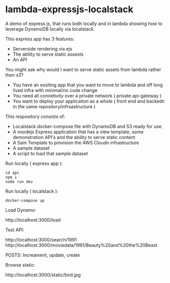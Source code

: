 # lambda-expressjs-localstack
A demo of express js, that runs both locally and in lambda showing how to leverage DynamoDB locally via localstack.

This express app has 3 features:
- Serverside rendering via ejs
- The ability to serve static assests
- An API

You might ask why would I want to serve static assets from lambda rather then s3?  
- You have an exsiting app that you want to move to lambda and off long lived infra with minimal/no code change
- You need all connetivity over a private network ( private api-gateway )
- You want to deploy your applicaiton as a whole ( front end and backedn in the same repository/infrsastructure )

This respository consists of:
- Localstack docker-compose file with DynamoDB and S3 ready for use.
- A noodejs Express application that has a view template, some demonstration API's and the ability to serve static content
- A Sam Template to provision the AWS Cloudn infrastructure
- A sample dataset
- A script to load that sample dataset

Run locally ( express app ):

```
cd api
npm i
node run dev
```

Run locally ( localstack ):

```
docker-compose up
```

Load Dynamo:

http://localhost:3000/load

Test API:

http://localhost:3000/search/1991
http://localhost:3000/moviedata/1991/Beauty%20and%20the%20Beast

POSTS:
Increament, update, create

Browse static:

http://localhost:3000/static/bird.jpg